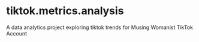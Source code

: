 # tiktok.metrics.analysis
A data analytics project exploring tiktok trends for Musing Womanist TikTok Account
